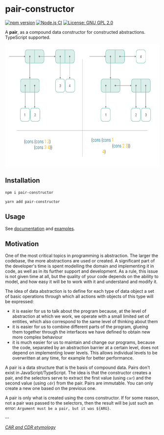 # pair-constructor

[![npm version](https://badge.fury.io/js/pair-constructor.svg)](https://badge.fury.io/js/pair-constructor)
[![Node.js CI](https://github.com/hnatiukr/pair-constructor/actions/workflows/node.js.yml/badge.svg)](https://github.com/hnatiukr/pair-constructor/actions/workflows/node.js.yml)
[![License: GNU GPL 2.0](https://img.shields.io/badge/license-GNU%20GPL%202.0-9cf.svg)](https://github.com/hnatiukr/pair-constructor/blob/main/LICENSE)

A **pair**, as a compound data constructor for constructed abstractions. TypeScript supported.

<p align="center">
  <img with="700" height="400" src="./pair-constructor.png" alt="Compound data: pairs" />
</p>

## Installation

```shell
npm i pair-constructor
```

```shell
yarn add pair-constructor
```

## Usage

See [documentation](https://github.com/hnatiukr/pair-constructor/blob/main/docs/README.md) and [examples](https://github.com/hnatiukr/pair-constructor/blob/main/docs/EXAMPLES.md).

## Motivation

One of the most critical topics in programming is abstraction. The larger the codebase, the more abstractions are used or created. A significant part of the developer's time is spent modelling the domain and implementing it in code, as well as in its further support and development. As a rule, this issue is not given time at all, but the quality of your code depends on the ability to model, and how easy it will be to work with it and understand and modify it.

The idea of data abstraction is to define for each type of data object a set of basic operations through which all actions with objects of this type will be expressed:

- it is easier for us to talk about the program because, at the level of abstraction at which we work, we operate with a small limited set of entities, which also correspond to the same level of thinking about them
- it is easier for us to combine different parts of the program, glueing them together through the interfaces we have defined to obtain new more complex behaviour
- it is much easier for us to maintain and change our programs, because the code, separated by an abstraction barrier at a certain level, does not depend on implementing lower levels. This allows individual levels to be overwritten at any time, for example for better performance.

A pair is a data structure that is the basis of compound data. Pairs don't exist in JavaScript/TypeScript. The idea is that the constructor creates a pair, and the selectors serve to extract the first value (using `car`) and the second value (using `cdr`) from the pair. Pairs are immutable. You can only create a new one based on the previous one.

A pair is only what is created using the cons constructor. If for some reason, not a pair was passed to the selectors, then the result will be just such an error: `Argument must be a pair, but it was ${ARG}`.

--

_[CAR and CDR etymology](https://en.wikipedia.org/wiki/CAR_and_CDR)_
